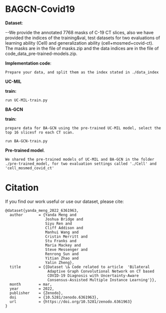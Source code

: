 # BAGCN-Covid19


**Dataset**:  

--We provide the annotated 7768 masks of C-19 CT slices, also we have provided the indices of the training&val, test datasets for two evaluations of learning ability (Cell) and generalization ability (cell+mosmed+covid-ct). The masks are in the file of masks.zip and the data indices are in the file of code_data_pre-trained-models.zip. 

**Implementation code**:  

```
Prepare your data, and split them as the index stated in ./data_index
```

**UC-MIL**

**train:**

```
run UC-MIL-train.py
```

**BA-GCN**

**train:**
```
prepare data for BA-GCN using the pre-trained UC-MIL model, select the top 16 slicesf ro each CT scan.
```

```
run BA-GCN-train.py
```


**Pre-trained model**.

```
We shared the pre-trained models of UC-MIL and BA-GCN in the folder ./pre-trained_model, for two evaluation settings called './Cell' and 'cell_mosmed_covid_ct'
```

# Citation
If you find our work useful or use our dataset, please cite:
```
@dataset{yanda_meng_2022_6361963,
  author       = {Yanda Meng and
                  Joshua Bridge and
                  Siyu Ren and
                  Cliff Addison and
                  Manhui Wang and
                  Cristin Merritt and
                  Stu Franks and
                  Maria Mackey and
                  Steve Messenger and
                  Renrong Sun and
                  Yitian Zhao and
                  Yalin Zheng},
  title        = {{Dataset \& Code related to article  'Bilateral 
                   Adaptive Graph Convolutional Network on CT based
                   COVID-19 Diagnosis with Uncertainty-Aware
                   Consensus-Assisted Multiple Instance Learning'}},
  month        = mar,
  year         = 2022,
  publisher    = {Zenodo},
  doi          = {10.5281/zenodo.6361963},
  url          = {https://doi.org/10.5281/zenodo.6361963}
}
